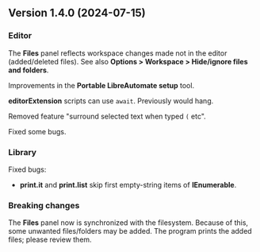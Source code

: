 ## Version 1.4.0 (2024-07-15)

### Editor

The **Files** panel reflects workspace changes made not in the editor (added/deleted files). See also **Options > Workspace > Hide/ignore files and folders**.

Improvements in the **Portable LibreAutomate setup** tool.

**editorExtension** scripts can use `await`. Previously would hang.

Removed feature "surround selected text when typed `(` etc".

Fixed some bugs.

### Library

Fixed bugs:
- **print.it** and **print.list** skip first empty-string items of **IEnumerable**.

### Breaking changes

The **Files** panel now is synchronized with the filesystem. Because of this, some unwanted files/folders may be added. The program prints the added files; please review them.